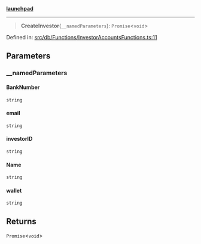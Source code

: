 [**launchpad**](index.md)

***

> **CreateInvestor**(`__namedParameters`): `Promise`\<`void`\>

Defined in: [src/db/Functions/InvestorAccountsFunctions.ts:11](https://github.com/victorbratov/launchpad/blob/d14315d3bd6634bc1c0e4507f8ad0551e9221cbc/src/db/Functions/InvestorAccountsFunctions.ts#L11)

## Parameters

### \_\_namedParameters

#### BankNumber

`string`

#### email

`string`

#### investorID

`string`

#### Name

`string`

#### wallet

`string`

## Returns

`Promise`\<`void`\>
